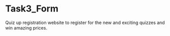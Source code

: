 # Task3_Form
Quiz up registration website to register for the new and exciting quizzes and win amazing prices.
